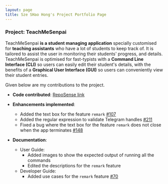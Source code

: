 ```yaml
---
layout: page
title: Sze SHao Hong's Project Portfolio Page
---
```


### Project: TeachMeSenpai

TeachMeSenpai **is a student managing application** specially customised for **teaching assistants** who have a lot of
students to keep track of. It is tailored to assist the user in monitoring their students' progress, and details. TeachMeSenpai is optimised for fast-typists with a **Command Line Interface (CLI)** so users can easily edit their student's details, with the benefits of a **Graphical User Interface (GUI)** so users can conveniently view their student entries.

Given below are my contributions to the project.

* **Code contributed**: [RepoSense link](https://nus-cs2103-ay2223s2.github.io/tp-dashboard/?search=sheemo&breakdown=true)

* **Enhancements implemented**:
  * Added the text box for the feature `remark` [\#107]()
  * Added the regular expression to validate Telegram handles [\#211]()
  * Fixed a bug where the text box for the feature `remark` does not close when the app terminates [\#148]()

* **Documentation**:
  * User Guide:
    * Added images to show the expected output of running all the commands
    * Edited the descriptions for the `remark` feature
  * Developer Guide:
    * Added use cases for the `remark` feature [\#70]()

